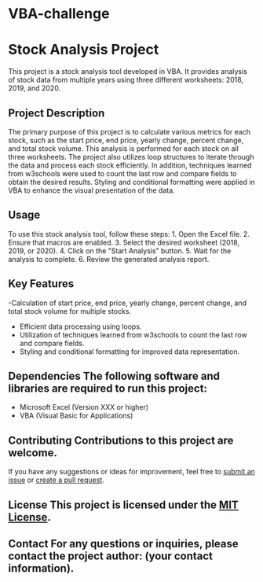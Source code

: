 # VBA-challenge


# Stock Analysis Project 
This project is a stock analysis tool developed in VBA. It provides analysis of stock data from multiple years using three different worksheets: 2018, 2019, and 2020. 

## Project Description 
The primary purpose of this project is to calculate various metrics for each stock, such as the start price, end price, yearly change, percent change, and total stock volume. This analysis is performed for each stock on all three worksheets. The project also utilizes loop structures to iterate through the data and process each stock efficiently. In addition, techniques learned from w3schools were used to count the last row and compare fields to obtain the desired results. Styling and conditional formatting were applied in VBA to enhance the visual presentation of the data. 

## Usage 
To use this stock analysis tool, follow these steps: 1. Open the Excel file. 2. Ensure that macros are enabled. 3. Select the desired worksheet (2018, 2019, or 2020). 4. Click on the "Start Analysis" button. 5. Wait for the analysis to complete. 6. Review the generated analysis report. 

## Key Features 
-Calculation of start price, end price, yearly change, percent change, and total stock volume for multiple stocks. 
- Efficient data processing using loops.
- Utilization of techniques learned from w3schools to count the last row and compare fields.
- Styling and conditional formatting for improved data representation.


## Dependencies The following software and libraries are required to run this project:
- Microsoft Excel (Version XXX or higher)
- VBA (Visual Basic for Applications) 


## Contributing Contributions to this project are welcome. 
If you have any suggestions or ideas for improvement, feel free to [submit an issue](link_to_github_issues) or [create a pull request](link_to_github_pull_requests). 


## License This project is licensed under the [MIT License](link_to_license_file).


## Contact For any questions or inquiries, please contact the project author: (your contact information).
